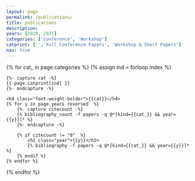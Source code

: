 ```yaml
---
layout: page
permalink: /publications/
title: publications
description:
years: [2020, 2021]
categories: ['Conference', 'Workshop']
catprint: ['','Full Conference Papers', 'Workshop & Short Papers']
nav: true
---
```


<div class="publications">

{% for cat_ in page.categories  %}
	{% assign ind = forloop.index %}

	{%- capture cat -%}
	{{ page.catprint[ind] }}
	{%- endcapture -%}
	
	<h4 class="font-weight-bolder">{{cat}}</h4>
	{% for y in page.years reversed  %}
		{%- capture citecount -%}
		{% bibliography_count -f papers -q @*[kind={{cat_}} && year={{y}}]* %}
		{%- endcapture -%}

		{% if citecount != "0"  %}
			<h2 class="year">{{y}}</h2>
			{% bibliography -f papers -q @*[kind={{cat_}} && year={{y}}]* %}
		{% endif %}
	{% endfor %}
{% endfor %}

</div>